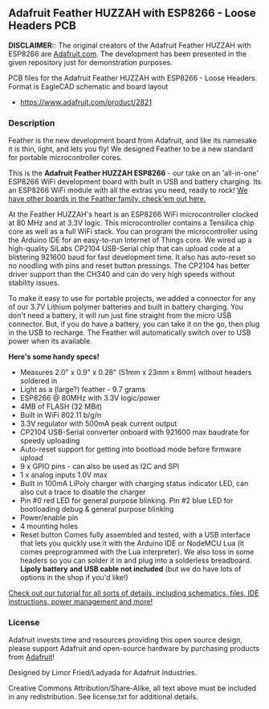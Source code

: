 ## Adafruit Feather HUZZAH with ESP8266 - Loose Headers PCB

**DISCLAIMER:**: The original creators of the Adafruit Feather HUZZAH with ESP8266 are [Adafruit.com](https://www.adafruit.com). The development has been presented in the given repository just for demonstration purposes.

PCB files for the Adafruit Feather HUZZAH with ESP8266 - Loose Headers. Format is EagleCAD schematic and board layout

- https://www.adafruit.com/product/2821

### Description

Feather is the new development board from Adafruit, and like its namesake it is thin, light, and lets you fly! We designed Feather to be a new standard for portable microcontroller cores.

This is the **Adafruit Feather HUZZAH ESP8266** - our take on an 'all-in-one' ESP8266 WiFi development board with built in USB and battery charging. Its an ESP8266 WiFi module with all the extras you need, ready to rock! [We have other boards in the Feather family, check'em out here.](https://www.adafruit.com/feather)

At the Feather HUZZAH's heart is an ESP8266 WiFi microcontroller clocked at 80 MHz and at 3.3V logic. This microcontroller contains a Tensilica chip core as well as a full WiFi stack. You can program the microcontroller using the Arduino IDE for an easy-to-run Internet of Things core. We wired up a high-quality SiLabs CP2104 USB-Serial chip that can upload code at a blistering 921600 baud for fast development time. It also has auto-reset so no noodling with pins and reset button pressings. The CP2104 has better driver support than the CH340 and can do very high speeds without stability issues.

To make it easy to use for portable projects, we added a connector for any of our 3.7V Lithium polymer batteries and built in battery charging. You don't need a battery, it will run just fine straight from the micro USB connector. But, if you do have a battery, you can take it on the go, then plug in the USB to recharge. The Feather will automatically switch over to USB power when its available.

**Here's some handy specs!**

- Measures 2.0" x 0.9" x 0.28" (51mm x 23mm x 8mm) without headers soldered in
- Light as a (large?) feather - 9.7 grams
- ESP8266 @ 80MHz with 3.3V logic/power
- 4MB of FLASH (32 MBit)
- Built in WiFi 802.11 b/g/n
- 3.3V regulator with 500mA peak current output
- CP2104 USB-Serial converter onboard with 921600 max baudrate for speedy uploading
- Auto-reset support for getting into bootload mode before firmware upload
- 9 x GPIO pins - can also be used as I2C and SPI
- 1 x analog inputs 1.0V max
- Built in 100mA LiPoly charger with charging status indicator LED, can also cut a trace to disable the charger
- Pin #0 red LED for general purpose blinking. Pin #2 blue LED for bootloading debug & general purpose blinking
- Power/enable pin
- 4 mounting holes
- Reset button
  Comes fully assembled and tested, with a USB interface that lets you quickly use it with the Arduino IDE or NodeMCU Lua (it comes preprogrammed with the Lua interpreter). We also toss in some headers so you can solder it in and plug into a solderless breadboard. **Lipoly battery and USB cable not included** (but we do have lots of options in the shop if you'd like!)

[Check out our tutorial for all sorts of details, including schematics, files, IDE instructions, power management and more!](https://learn.adafruit.com/adafruit-feather-huzzah-esp8266)

### License

Adafruit invests time and resources providing this open source design, please support Adafruit and open-source hardware by purchasing products from [Adafruit](https://www.adafruit.com)!

Designed by Limor Fried/Ladyada for Adafruit Industries.

Creative Commons Attribution/Share-Alike, all text above must be included in any redistribution. See license.txt for additional details.
